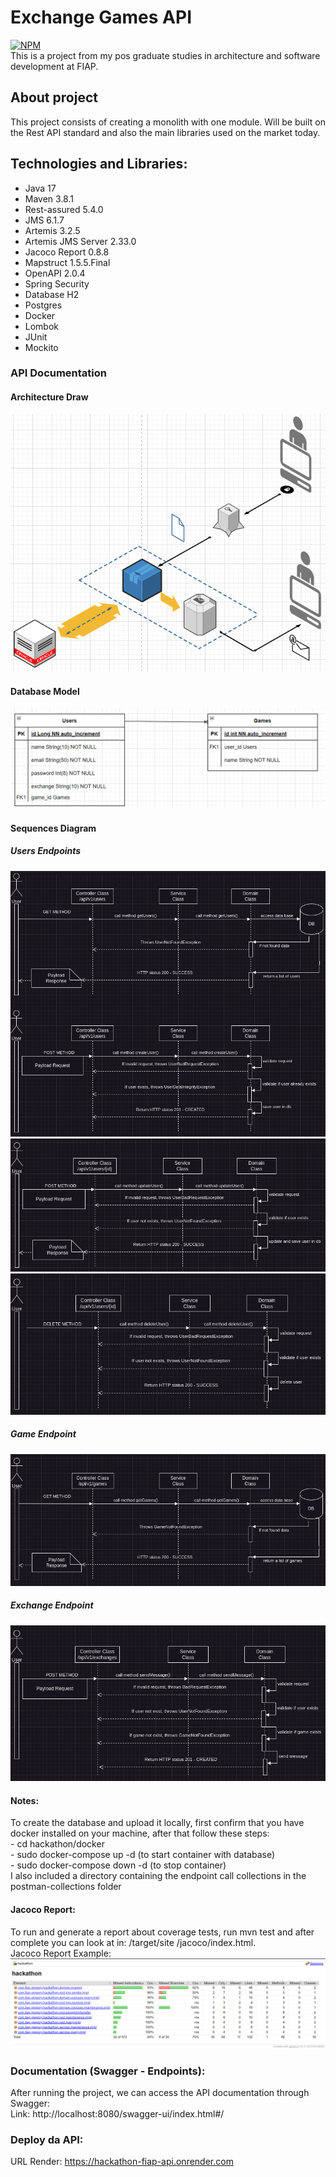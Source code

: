 # Exchange Games API
[![NPM](https://img.shields.io/npm/l/react)](https://github.com/gregorydossantos/projeto-sds3/blob/main/LICENSE)
<br/>This is a project from my pos graduate studies in architecture and software development at FIAP.

## About project
This project consists of creating a monolith with one module. Will be built on the Rest API standard and also the
main libraries used on the market today.

## Technologies and Libraries:
- Java 17
- Maven 3.8.1
- Rest-assured 5.4.0
- JMS 6.1.7
- Artemis 3.2.5
- Artemis JMS Server 2.33.0
- Jacoco Report 0.8.8
- Mapstruct 1.5.5.Final
- OpenAPI 2.0.4
- Spring Security
- Database H2
- Postgres
- Docker
- Lombok
- JUnit
- Mockito

### API Documentation
#### Architecture Draw
![Web 1](https://github.com/gregorydossantos/hackathon-fiap/blob/develop/assets/architecture-draw.png)
<br />
#### Database Model
![Web 1](https://github.com/gregorydossantos/hackathon-fiap/blob/develop/assets/db-model.png)
<br />
#### Sequences Diagram
##### Users Endpoints
![Web 1](https://github.com/gregorydossantos/hackathon-fiap/blob/develop/assets/users-sequence.png)
![Web 1](https://github.com/gregorydossantos/hackathon-fiap/blob/develop/assets/users-sequence-1.png)
![Web 1](https://github.com/gregorydossantos/hackathon-fiap/blob/develop/assets/users-sequence-2.png)

##### Game Endpoint
![Web 1](https://github.com/gregorydossantos/hackathon-fiap/blob/develop/assets/games-sequence.png)

##### Exchange Endpoint
![Web 1](https://github.com/gregorydossantos/hackathon-fiap/blob/develop/assets/exchanges-sequence.png)

#### Notes:
To create the database and upload it locally, first confirm that you have docker installed on your machine, after that
follow these steps:
<br/> - cd hackathon/docker
<br/> - sudo docker-compose up -d (to start container with database)
<br/> - sudo docker-compose down -d (to stop container)
<br/> I also included a directory containing the endpoint call collections in the postman-collections folder

#### Jacoco Report:
To run and generate a report about coverage tests, run mvn test and after complete you can look at in: /target/site
/jacoco/index.html.
<br/> Jacoco Report Example:
![Web 1](https://github.com/gregorydossantos/hackathon-fiap/blob/develop/assets/jacoco-report.png)


### Documentation (Swagger - Endpoints):
After running the project, we can access the API documentation through Swagger: <br/>
Link: http://localhost:8080/swagger-ui/index.html#/

### Deploy da API:
URL Render: https://hackathon-fiap-api.onrender.com